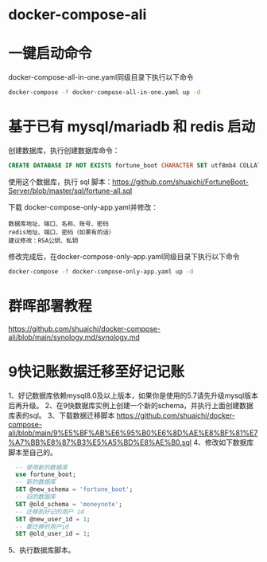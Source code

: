 # docker-compose-ali

# 一键启动命令
docker-compose-all-in-one.yaml同级目录下执行以下命令
```bash
docker-compose -f docker-compose-all-in-one.yaml up -d
```

# 基于已有 mysql/mariadb 和 redis 启动
创建数据库，执行创建数据库命令：
```sql
CREATE DATABASE IF NOT EXISTS fortune_boot CHARACTER SET utf8mb4 COLLATE utf8mb4_unicode_ci;
```
使用这个数据库，执行 sql 脚本：https://github.com/shuaichi/FortuneBoot-Server/blob/master/sql/fortune-all.sql

下载 docker-compose-only-app.yaml并修改：
```
数据库地址、端口、名称、账号、密码
redis地址、端口、密码（如果有的话）
建议修改：RSA公钥、私钥
```
修改完成后，在docker-compose-only-app.yaml同级目录下执行以下命令
```bash
docker-compose -f docker-compose-only-app.yaml up -d
```
# 群晖部署教程
https://github.com/shuaichi/docker-compose-ali/blob/main/synology.md/synology.md

# 9快记账数据迁移至好记记账
1、好记数据库依赖mysql8.0及以上版本，如果你是使用的5.7请先升级mysql版本后再升级。
2、在9快数据库实例上创建一个新的schema，并执行上面创建数据库表的sql。
3、下载数据迁移脚本 https://github.com/shuaichi/docker-compose-ali/blob/main/9%E5%BF%AB%E6%95%B0%E6%8D%AE%E8%BF%81%E7%A7%BB%E8%87%B3%E5%A5%BD%E8%AE%B0.sql
4、修改如下数据库脚本至自己的。
```sql
  -- 使用新的数据库
  use fortune_boot;
  -- 新的数据库
  SET @new_schema = 'fortune_boot';
  -- 旧的数据库
  SET @old_schema = 'moneynote';
  -- 迁移到好记的用户 id
  SET @new_user_id = 1;
  -- 要迁移的用户id
  SET @old_user_id = 1;
```
5、执行数据库脚本。
